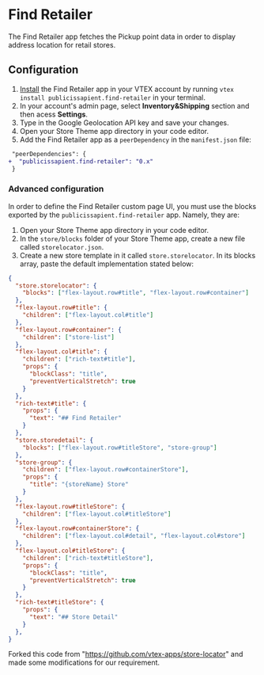 # Find Retailer

The Find Retailer app fetches the Pickup point data in order to display address location for retail stores.

## Configuration

1. [Install](https://vtex.io/docs/recipes/development/installing-an-app/) the Find Retailer app in your VTEX account by running `vtex install publicissapient.find-retailer` in your terminal.
2. In your account's admin page, select **Inventory&Shipping** section and then acess **Settings**.
3. Type in the Google Geolocation API key and save your changes.
4. Open your Store Theme app directory in your code editor.
5. Add the Find Retailer app as a `peerDependency` in the `manifest.json` file:

```diff
 "peerDependencies": {
+  "publicissapient.find-retailer": "0.x"
 }
```

### Advanced configuration

In order to define the Find Retailer custom page UI, you must use the blocks exported by the `publicissapient.find-retailer` app. Namely, they are:

1. Open your Store Theme app directory in your code editor.
2. In the `store/blocks` folder of your Store Theme app, create a new file called `storelocator.json`.
3. Create a new store template in it called `store.storelocator`. In its blocks array, paste the default implementation stated below:

```json
{
  "store.storelocator": {
    "blocks": ["flex-layout.row#title", "flex-layout.row#container"]
  },
  "flex-layout.row#title": {
    "children": ["flex-layout.col#title"]
  },
  "flex-layout.row#container": {
    "children": ["store-list"]
  },
  "flex-layout.col#title": {
    "children": ["rich-text#title"],
    "props": {
      "blockClass": "title",
      "preventVerticalStretch": true
    }
  },
  "rich-text#title": {
    "props": {
      "text": "## Find Retailer"
    }
  },
  "store.storedetail": {
    "blocks": ["flex-layout.row#titleStore", "store-group"]
  },
  "store-group": {
    "children": ["flex-layout.row#containerStore"],
    "props": {
      "title": "{storeName} Store"
    }
  },
  "flex-layout.row#titleStore": {
    "children": ["flex-layout.col#titleStore"]
  },
  "flex-layout.row#containerStore": {
    "children": ["flex-layout.col#detail", "flex-layout.col#store"]
  },
  "flex-layout.col#titleStore": {
    "children": ["rich-text#titleStore"],
    "props": {
      "blockClass": "title",
      "preventVerticalStretch": true
    }
  },
  "rich-text#titleStore": {
    "props": {
      "text": "## Store Detail"
    }
  },
}
```
Forked this code from "https://github.com/vtex-apps/store-locator" and made some modifications for our requirement.

